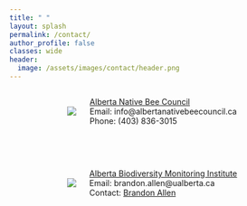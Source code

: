 ```yaml
---
title: " "
layout: splash
permalink: /contact/
author_profile: false
classes: wide
header:
  image: /assets/images/contact/header.png
---
```


<html>
  <head>
    <title>ANBC</title>
  </head>
  <style>
  .container {
  display: flex;
  align-items: center;
  justify-content: center
}

img {
  max-width: 100%;
  max-height:100%;
}

.text {
  font-size: 20px;
  padding-left: 20px;
}
  </style>
  <body>
    <div class="container">
      <div class="image">
        <img src="/ANBC/assets/images/contact/ANBC.png">
      </div>
      <div class="text">
<ul style="list-style-type: none">
   <li><a href="https://www.albertanativebeecouncil.ca/">Alberta Native Bee Council</a></li>
   <li>Email: info@albertanativebeecouncil.ca</li>
   <li>Phone: (403) 836-3015</li>
</ul>
      </div>
    </div>
  </body>
</html>

<br>
<br>

<html>
  <head>
    <title>ABMI</title>
  </head>
  <style>
  .container {
  display: flex;
  align-items: center;
  justify-content: center
}

img {
  max-width: 100%;
  max-height:100%;
}

.text {
  font-size: 20px;
  padding-left: 10px;
}
  </style>
  <body>
    <div class="container">
      <div class="image">
        <img src="/ANBC/assets/images/contact/profile-photo.png">
      </div>
      <div class="text">
<ul style="list-style-type: none">
   <li><a href="https://abmi.ca/">Alberta Biodiversity Monitoring Institute</a></li>
   <li>Email: brandon.allen@ualberta.ca</li>
   <li>Contact: <a href="https://beallen.github.io/">Brandon Allen</a></li>
</ul>
      </div>
    </div>
  </body>
</html>